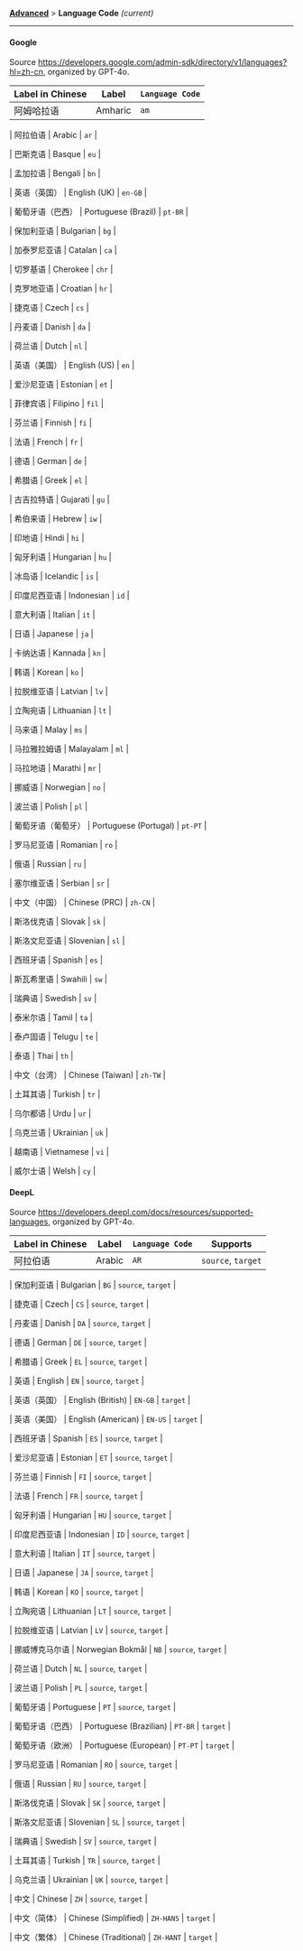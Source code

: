 <!-- CHUNK ID: chunk_0D65A508  CHUNK TYPE: paragraph START_LINE:1 -->
[**Advanced**](./introduction.md) > **Language Code** _(current)_

<!-- CHUNK ID: h_rule_4913f260  CHUNK TYPE: h_rule START_LINE:3 -->
---

<!-- CHUNK ID: chunk_00D95362  CHUNK TYPE: header START_LINE:5 -->
#### Google

<!-- CHUNK ID: chunk_C036D2E5  CHUNK TYPE: paragraph START_LINE:7 -->
Source <https://developers.google.com/admin-sdk/directory/v1/languages?hl=zh-cn>, organized by GPT-4o.

<!-- CHUNK ID: chunk_89056507  CHUNK TYPE: longtable_head START_LINE:9 -->
| Label in Chinese | Label | `Language Code` |
| --- | --- | --- |
| 阿姆哈拉语 | Amharic | `am` |
<!-- CHUNK ID: chunk_434D3480  CHUNK TYPE: longtable_content START_LINE:12 -->
| 阿拉伯语 | Arabic | `ar` |
<!-- CHUNK ID: chunk_4E045D6E  CHUNK TYPE: longtable_content START_LINE:13 -->
| 巴斯克语 | Basque | `eu` |
<!-- CHUNK ID: chunk_8BDA075A  CHUNK TYPE: longtable_content START_LINE:14 -->
| 孟加拉语 | Bengali | `bn` |
<!-- CHUNK ID: chunk_2B8A2E4A  CHUNK TYPE: longtable_content START_LINE:15 -->
| 英语（英国） | English (UK) | `en-GB` |
<!-- CHUNK ID: chunk_10CEEC80  CHUNK TYPE: longtable_content START_LINE:16 -->
| 葡萄牙语（巴西） | Portuguese (Brazil) | `pt-BR` |
<!-- CHUNK ID: chunk_40F26E94  CHUNK TYPE: longtable_content START_LINE:17 -->
| 保加利亚语 | Bulgarian | `bg` |
<!-- CHUNK ID: chunk_BAC1D2DD  CHUNK TYPE: longtable_content START_LINE:18 -->
| 加泰罗尼亚语 | Catalan | `ca` |
<!-- CHUNK ID: chunk_D8283F5F  CHUNK TYPE: longtable_content START_LINE:19 -->
| 切罗基语 | Cherokee | `chr` |
<!-- CHUNK ID: chunk_6C504077  CHUNK TYPE: longtable_content START_LINE:20 -->
| 克罗地亚语 | Croatian | `hr` |
<!-- CHUNK ID: chunk_EF7519DD  CHUNK TYPE: longtable_content START_LINE:21 -->
| 捷克语 | Czech | `cs` |
<!-- CHUNK ID: chunk_52641096  CHUNK TYPE: longtable_content START_LINE:22 -->
| 丹麦语 | Danish | `da` |
<!-- CHUNK ID: chunk_22A8086F  CHUNK TYPE: longtable_content START_LINE:23 -->
| 荷兰语 | Dutch | `nl` |
<!-- CHUNK ID: chunk_534B2AA9  CHUNK TYPE: longtable_content START_LINE:24 -->
| 英语（美国） | English (US) | `en` |
<!-- CHUNK ID: chunk_5B49CFFF  CHUNK TYPE: longtable_content START_LINE:25 -->
| 爱沙尼亚语 | Estonian | `et` |
<!-- CHUNK ID: chunk_F3BE0662  CHUNK TYPE: longtable_content START_LINE:26 -->
| 菲律宾语 | Filipino | `fil` |
<!-- CHUNK ID: chunk_AB091AA3  CHUNK TYPE: longtable_content START_LINE:27 -->
| 芬兰语 | Finnish | `fi` |
<!-- CHUNK ID: chunk_E9126CEE  CHUNK TYPE: longtable_content START_LINE:28 -->
| 法语 | French | `fr` |
<!-- CHUNK ID: chunk_6A475C12  CHUNK TYPE: longtable_content START_LINE:29 -->
| 德语 | German | `de` |
<!-- CHUNK ID: chunk_63D84713  CHUNK TYPE: longtable_content START_LINE:30 -->
| 希腊语 | Greek | `el` |
<!-- CHUNK ID: chunk_A6DD638F  CHUNK TYPE: longtable_content START_LINE:31 -->
| 古吉拉特语 | Gujarati | `gu` |
<!-- CHUNK ID: chunk_B85F863E  CHUNK TYPE: longtable_content START_LINE:32 -->
| 希伯来语 | Hebrew | `iw` |
<!-- CHUNK ID: chunk_108CDAD2  CHUNK TYPE: longtable_content START_LINE:33 -->
| 印地语 | Hindi | `hi` |
<!-- CHUNK ID: chunk_371C85CF  CHUNK TYPE: longtable_content START_LINE:34 -->
| 匈牙利语 | Hungarian | `hu` |
<!-- CHUNK ID: chunk_DFA87215  CHUNK TYPE: longtable_content START_LINE:35 -->
| 冰岛语 | Icelandic | `is` |
<!-- CHUNK ID: chunk_77057FC2  CHUNK TYPE: longtable_content START_LINE:36 -->
| 印度尼西亚语 | Indonesian | `id` |
<!-- CHUNK ID: chunk_FF3C4126  CHUNK TYPE: longtable_content START_LINE:37 -->
| 意大利语 | Italian | `it` |
<!-- CHUNK ID: chunk_652E29EB  CHUNK TYPE: longtable_content START_LINE:38 -->
| 日语 | Japanese | `ja` |
<!-- CHUNK ID: chunk_93927FAF  CHUNK TYPE: longtable_content START_LINE:39 -->
| 卡纳达语 | Kannada | `kn` |
<!-- CHUNK ID: chunk_56BC5C4A  CHUNK TYPE: longtable_content START_LINE:40 -->
| 韩语 | Korean | `ko` |
<!-- CHUNK ID: chunk_F96E1E17  CHUNK TYPE: longtable_content START_LINE:41 -->
| 拉脱维亚语 | Latvian | `lv` |
<!-- CHUNK ID: chunk_55EC6BB8  CHUNK TYPE: longtable_content START_LINE:42 -->
| 立陶宛语 | Lithuanian | `lt` |
<!-- CHUNK ID: chunk_D4EE46C1  CHUNK TYPE: longtable_content START_LINE:43 -->
| 马来语 | Malay | `ms` |
<!-- CHUNK ID: chunk_81884171  CHUNK TYPE: longtable_content START_LINE:44 -->
| 马拉雅拉姆语 | Malayalam | `ml` |
<!-- CHUNK ID: chunk_2560880A  CHUNK TYPE: longtable_content START_LINE:45 -->
| 马拉地语 | Marathi | `mr` |
<!-- CHUNK ID: chunk_FA300B7A  CHUNK TYPE: longtable_content START_LINE:46 -->
| 挪威语 | Norwegian | `no` |
<!-- CHUNK ID: chunk_7EBAF4DE  CHUNK TYPE: longtable_content START_LINE:47 -->
| 波兰语 | Polish | `pl` |
<!-- CHUNK ID: chunk_07BEC358  CHUNK TYPE: longtable_content START_LINE:48 -->
| 葡萄牙语（葡萄牙） | Portuguese (Portugal) | `pt-PT` |
<!-- CHUNK ID: chunk_0A7A2233  CHUNK TYPE: longtable_content START_LINE:49 -->
| 罗马尼亚语 | Romanian | `ro` |
<!-- CHUNK ID: chunk_AD2D309D  CHUNK TYPE: longtable_content START_LINE:50 -->
| 俄语 | Russian | `ru` |
<!-- CHUNK ID: chunk_9BA57E97  CHUNK TYPE: longtable_content START_LINE:51 -->
| 塞尔维亚语 | Serbian | `sr` |
<!-- CHUNK ID: chunk_9240CC91  CHUNK TYPE: longtable_content START_LINE:52 -->
| 中文（中国） | Chinese (PRC) | `zh-CN` |
<!-- CHUNK ID: chunk_A2F7B475  CHUNK TYPE: longtable_content START_LINE:53 -->
| 斯洛伐克语 | Slovak | `sk` |
<!-- CHUNK ID: chunk_4188ADDD  CHUNK TYPE: longtable_content START_LINE:54 -->
| 斯洛文尼亚语 | Slovenian | `sl` |
<!-- CHUNK ID: chunk_E4F70BC1  CHUNK TYPE: longtable_content START_LINE:55 -->
| 西班牙语 | Spanish | `es` |
<!-- CHUNK ID: chunk_08CB79D0  CHUNK TYPE: longtable_content START_LINE:56 -->
| 斯瓦希里语 | Swahili | `sw` |
<!-- CHUNK ID: chunk_5DCBD4C6  CHUNK TYPE: longtable_content START_LINE:57 -->
| 瑞典语 | Swedish | `sv` |
<!-- CHUNK ID: chunk_A604BFF4  CHUNK TYPE: longtable_content START_LINE:58 -->
| 泰米尔语 | Tamil | `ta` |
<!-- CHUNK ID: chunk_7E308345  CHUNK TYPE: longtable_content START_LINE:59 -->
| 泰卢固语 | Telugu | `te` |
<!-- CHUNK ID: chunk_B766F3D4  CHUNK TYPE: longtable_content START_LINE:60 -->
| 泰语 | Thai | `th` |
<!-- CHUNK ID: chunk_C1B06A67  CHUNK TYPE: longtable_content START_LINE:61 -->
| 中文（台湾） | Chinese (Taiwan) | `zh-TW` |
<!-- CHUNK ID: chunk_4F10E5FB  CHUNK TYPE: longtable_content START_LINE:62 -->
| 土耳其语 | Turkish | `tr` |
<!-- CHUNK ID: chunk_1B069A9E  CHUNK TYPE: longtable_content START_LINE:63 -->
| 乌尔都语 | Urdu | `ur` |
<!-- CHUNK ID: chunk_906AD05C  CHUNK TYPE: longtable_content START_LINE:64 -->
| 乌克兰语 | Ukrainian | `uk` |
<!-- CHUNK ID: chunk_275139A2  CHUNK TYPE: longtable_content START_LINE:65 -->
| 越南语 | Vietnamese | `vi` |
<!-- CHUNK ID: chunk_CADB0DBE  CHUNK TYPE: longtable_content START_LINE:66 -->
| 威尔士语 | Welsh | `cy` |


<!-- CHUNK ID: chunk_CD5EA97F  CHUNK TYPE: header START_LINE:69 -->
#### DeepL
<!-- CHUNK ID: chunk_CD419A2D  CHUNK TYPE: paragraph START_LINE:70 -->
Source <https://developers.deepl.com/docs/resources/supported-languages>, organized by GPT-4o.

<!-- CHUNK ID: chunk_73C925CB  CHUNK TYPE: longtable_head START_LINE:72 -->
| Label in Chinese | Label | `Language Code`| Supports |
| --- | --- | --- | --- |
| 阿拉伯语 | Arabic | `AR` | `source`, `target` |
<!-- CHUNK ID: chunk_449EF659  CHUNK TYPE: longtable_content START_LINE:75 -->
| 保加利亚语 | Bulgarian | `BG` | `source`, `target` |
<!-- CHUNK ID: chunk_F1AC6529  CHUNK TYPE: longtable_content START_LINE:76 -->
| 捷克语 | Czech | `CS` | `source`, `target` |
<!-- CHUNK ID: chunk_499838A9  CHUNK TYPE: longtable_content START_LINE:77 -->
| 丹麦语 | Danish | `DA` | `source`, `target` |
<!-- CHUNK ID: chunk_6E7A86D5  CHUNK TYPE: longtable_content START_LINE:78 -->
| 德语 | German | `DE` | `source`, `target` |
<!-- CHUNK ID: chunk_11DB586F  CHUNK TYPE: longtable_content START_LINE:79 -->
| 希腊语 | Greek | `EL` | `source`, `target` |
<!-- CHUNK ID: chunk_B38960C2  CHUNK TYPE: longtable_content START_LINE:80 -->
| 英语 | English | `EN` | `source`, `target` |
<!-- CHUNK ID: chunk_04ACBE3E  CHUNK TYPE: longtable_content START_LINE:81 -->
| 英语（英国） | English (British) | `EN-GB` | `target` |
<!-- CHUNK ID: chunk_16A4376D  CHUNK TYPE: longtable_content START_LINE:82 -->
| 英语（美国） | English (American) | `EN-US` | `target` |
<!-- CHUNK ID: chunk_B4390A6E  CHUNK TYPE: longtable_content START_LINE:83 -->
| 西班牙语 | Spanish | `ES` | `source`, `target` |
<!-- CHUNK ID: chunk_BB651F90  CHUNK TYPE: longtable_content START_LINE:84 -->
| 爱沙尼亚语 | Estonian | `ET` | `source`, `target` |
<!-- CHUNK ID: chunk_8C2548A1  CHUNK TYPE: longtable_content START_LINE:85 -->
| 芬兰语 | Finnish | `FI` | `source`, `target` |
<!-- CHUNK ID: chunk_9D18F62B  CHUNK TYPE: longtable_content START_LINE:86 -->
| 法语 | French | `FR` | `source`, `target` |
<!-- CHUNK ID: chunk_9E56C34E  CHUNK TYPE: longtable_content START_LINE:87 -->
| 匈牙利语 | Hungarian | `HU` | `source`, `target` |
<!-- CHUNK ID: chunk_B22D2080  CHUNK TYPE: longtable_content START_LINE:88 -->
| 印度尼西亚语 | Indonesian | `ID` | `source`, `target` |
<!-- CHUNK ID: chunk_4033F9B6  CHUNK TYPE: longtable_content START_LINE:89 -->
| 意大利语 | Italian | `IT` | `source`, `target` |
<!-- CHUNK ID: chunk_69D4C3F5  CHUNK TYPE: longtable_content START_LINE:90 -->
| 日语 | Japanese | `JA` | `source`, `target` |
<!-- CHUNK ID: chunk_D3B9AFD6  CHUNK TYPE: longtable_content START_LINE:91 -->
| 韩语 | Korean | `KO` | `source`, `target` |
<!-- CHUNK ID: chunk_82B11E30  CHUNK TYPE: longtable_content START_LINE:92 -->
| 立陶宛语 | Lithuanian | `LT` | `source`, `target` |
<!-- CHUNK ID: chunk_8EE65B58  CHUNK TYPE: longtable_content START_LINE:93 -->
| 拉脱维亚语 | Latvian | `LV` | `source`, `target` |
<!-- CHUNK ID: chunk_BE638C29  CHUNK TYPE: longtable_content START_LINE:94 -->
| 挪威博克马尔语 | Norwegian Bokmål | `NB` | `source`, `target` |
<!-- CHUNK ID: chunk_6A6B98E7  CHUNK TYPE: longtable_content START_LINE:95 -->
| 荷兰语 | Dutch | `NL` | `source`, `target` |
<!-- CHUNK ID: chunk_830AFF98  CHUNK TYPE: longtable_content START_LINE:96 -->
| 波兰语 | Polish | `PL` | `source`, `target` |
<!-- CHUNK ID: chunk_49AAA50E  CHUNK TYPE: longtable_content START_LINE:97 -->
| 葡萄牙语 | Portuguese | `PT` | `source`, `target` |
<!-- CHUNK ID: chunk_FF12E792  CHUNK TYPE: longtable_content START_LINE:98 -->
| 葡萄牙语（巴西） | Portuguese (Brazilian) | `PT-BR` | `target` |
<!-- CHUNK ID: chunk_7E188EC0  CHUNK TYPE: longtable_content START_LINE:99 -->
| 葡萄牙语（欧洲） | Portuguese (European) | `PT-PT` | `target` |
<!-- CHUNK ID: chunk_557425BD  CHUNK TYPE: longtable_content START_LINE:100 -->
| 罗马尼亚语 | Romanian | `RO` | `source`, `target` |
<!-- CHUNK ID: chunk_0FBF4463  CHUNK TYPE: longtable_content START_LINE:101 -->
| 俄语 | Russian | `RU` | `source`, `target` |
<!-- CHUNK ID: chunk_11FAA384  CHUNK TYPE: longtable_content START_LINE:102 -->
| 斯洛伐克语 | Slovak | `SK` | `source`, `target` |
<!-- CHUNK ID: chunk_117E9013  CHUNK TYPE: longtable_content START_LINE:103 -->
| 斯洛文尼亚语 | Slovenian | `SL` | `source`, `target` |
<!-- CHUNK ID: chunk_EF0CF035  CHUNK TYPE: longtable_content START_LINE:104 -->
| 瑞典语 | Swedish | `SV` | `source`, `target` |
<!-- CHUNK ID: chunk_41772AFF  CHUNK TYPE: longtable_content START_LINE:105 -->
| 土耳其语 | Turkish | `TR` | `source`, `target` |
<!-- CHUNK ID: chunk_95BAEB3E  CHUNK TYPE: longtable_content START_LINE:106 -->
| 乌克兰语 | Ukrainian | `UK` | `source`, `target` |
<!-- CHUNK ID: chunk_DED8F856  CHUNK TYPE: longtable_content START_LINE:107 -->
| 中文 | Chinese | `ZH` | `source`, `target` |
<!-- CHUNK ID: chunk_8EC779FC  CHUNK TYPE: longtable_content START_LINE:108 -->
| 中文（简体） | Chinese (Simplified) | `ZH-HANS` | `target` |
<!-- CHUNK ID: chunk_357772FB  CHUNK TYPE: longtable_content START_LINE:109 -->
| 中文（繁体） | Chinese (Traditional) | `ZH-HANT` | `target` |
